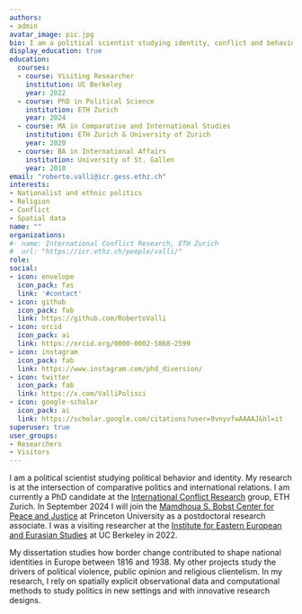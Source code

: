 ```yaml
---
authors:
- admin
avatar_image: pic.jpg
bio: I am a political scientist studying identity, conflict and behavior.
display_education: true
education:
  courses:
  - course: Visiting Researcher
    institution: UC Berkeley
    year: 2022
  - course: PhD in Political Science
    institution: ETH Zurich
    year: 2024
  - course: MA in Comparative and International Studies
    institution: ETH Zurich & University of Zurich
    year: 2020
  - course: BA in International Affairs
    institution: University of St. Gallen
    year: 2018
email: "roberto.valli@icr.gess.ethz.ch"
interests:
- Nationalist and ethnic politics 
- Religion
- Conflict
- Spatial data
name: ""
organizations:
#- name: International Conflict Research, ETH Zurich
#  url: "https://icr.ethz.ch/people/valli/"
role: 
social:
- icon: envelope
  icon_pack: fas
  link: '#contact'
- icon: github
  icon_pack: fab
  link: https://github.com/RobertoValli
- icon: orcid
  icon_pack: ai
  link: https://orcid.org/0000-0002-5868-2599
- icon: instagram
  icon_pack: fab
  link: https://www.instagram.com/phd_diversion/
- icon: twitter
  icon_pack: fab
  link: https://x.com/ValliPolisci
- icon: google-scholar
  icon_pack: ai
  link: https://scholar.google.com/citations?user=9vnyvfwAAAAJ&hl=it
superuser: true
user_groups:
- Researchers
- Visitors
---
```


I am a political scientist studying political behavior and identity. My research is at the intersection of comparative politics and international relations. I am currently a PhD candidate at the [International Conflict Research](https://icr.ethz.ch/) group, ETH Zurich. In September 2024 I will join the [Mamdhoua S. Bobst Center for Peace and Justice](https://bobst.princeton.edu/) at Princeton University as a postdoctoral research associate.
I was a visiting researcher at the [Institute for Eastern European and Eurasian Studies](https://iseees.berkeley.edu/) at UC Berkeley in 2022. 

My dissertation studies how border change contributed to shape national identities in Europe between 1816 and 1938. My other projects study the drivers of political violence, public opinion and religious clientelism. In my research, I rely on spatially explicit observational data and computational methods to study politics in new settings and with innovative research designs.



